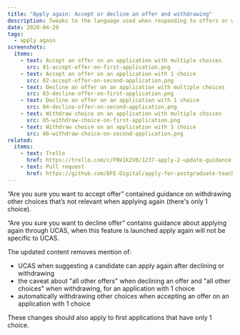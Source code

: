 ```yaml
---
title: "Apply again: Accept or decline an offer and withdrawing"
description: Tweaks to the language used when responding to offers or withdrawing.
date: 2020-04-29
tags:
  - apply again
screenshots:
  items:
    - text: Accept an offer on an application with multiple choices
      src: 01-accept-offer-on-first-application.png
    - text: Accept an offer on an application with 1 choice
      src: 02-accept-offer-on-second-application.png
    - text: Decline an offer on an application with multiple choices
      src: 03-decline-offer-on-first-application.png
    - text: Decline an offer on an application with 1 choice
      src: 04-decline-offer-on-second-application.png
    - text: Withdraw choice on an application with multiple choices
      src: 05-withdraw-choice-on-first-application.png
    - text: Withdraw choice on an application with 1 choice
      src: 06-withdraw-choice-on-second-application.png
related:
  items:
    - text: Trello
      href: https://trello.com/c/FNV1k2V8/1237-apply-2-update-guidance-on-accepting-or-rejecting-offers
    - text: Pull request
      href: https://github.com/DFE-Digital/apply-for-postgraduate-teacher-training-prototype/pull/386
---
```


“Are you sure you want to accept offer” contained guidance on withdrawing other choices that’s not relevant when applying again (there's only 1 choice).

“Are you sure you want to decline offer” contains guidance about applying again through UCAS, when this feature is launched apply again will not be specific to UCAS.

The updated content removes mention of:

* UCAS when suggesting a candidate can apply again after declining or withdrawing
* the caveat about "all other offers" when declining an offer and "all other choices" when withdrawing, for an application with 1 choice
* automatically withdrawing other choices when accepting an offer on an application with 1 choice

These changes should also apply to first applications that have only 1 choice.
